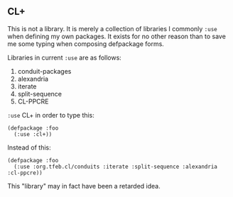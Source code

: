 CL+
---

This is not a library. It is merely a collection of libraries I
commonly `:use` when defining my own packages. It exists for no other
reason than to save me some typing when composing defpackage forms.

Libraries in current `:use` are as follows:

  1. conduit-packages
  2. alexandria
  3. iterate
  4. split-sequence
  5. CL-PPCRE
  
`:use` CL+ in order to type this:

    (defpackage :foo
      (:use :cl+))
  
Instead of this:

    (defpackage :foo
      (:use :org.tfeb.cl/conduits :iterate :split-sequence :alexandria :cl-ppcre))

This "library" may in fact have been a retarded idea.  